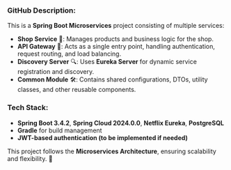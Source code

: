 ### GitHub Description:  

This is a **Spring Boot Microservices** project consisting of multiple services:  

- **Shop Service** 🏪: Manages products and business logic for the shop.  
- **API Gateway** 🚀: Acts as a single entry point, handling authentication, request routing, and load balancing.  
- **Discovery Server** 🔍: Uses **Eureka Server** for dynamic service registration and discovery.  
- **Common Module** 🛠️: Contains shared configurations, DTOs, utility classes, and other reusable components.  

### Tech Stack:  
- **Spring Boot 3.4.2**, **Spring Cloud 2024.0.0**, **Netflix Eureka**, **PostgreSQL**  
- **Gradle** for build management  
- **JWT-based authentication (to be implemented if needed)**  

This project follows the **Microservices Architecture**, ensuring scalability and flexibility. 🚀
